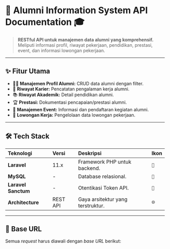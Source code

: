 # 🚀 Alumni Information System API Documentation 🎓

> **RESTful API untuk manajemen data alumni yang komprehensif.**
> Meliputi informasi profil, riwayat pekerjaan, pendidikan, prestasi, event, dan informasi lowongan pekerjaan.

---

## ✨ Fitur Utama

- 🧑‍🎓 **Manajemen Profil Alumni:** CRUD data alumni dengan filter.
- 💼 **Riwayat Karier:** Pencatatan pengalaman kerja alumni.
- 📚 **Riwayat Akademik:** Detail pendidikan alumni.
- 🏆 **Prestasi:** Dokumentasi pencapaian/prestasi alumni.
- 📅 **Manajemen Event:** Informasi dan pendaftaran kegiatan alumni.
- 📢 **Lowongan Kerja:** Pengelolaan data lowongan pekerjaan.

---

## 🛠️ Tech Stack

| Teknologi | Versi | Deskripsi | Ikon |
| :--- | :--- | :--- | :--- |
| **Laravel** | 11.x | Framework PHP untuk backend. | `🐘` |
| **MySQL** | - | Database relasional. | `💾` |
| **Laravel Sanctum** | - | Otentikasi Token API. | `🔑` |
| **Architecture** | REST API | Gaya arsitektur yang terstruktur. | `🌐` |

---

## 🔗 Base URL

Semua *request* harus diawali dengan *base URL* berikut:
